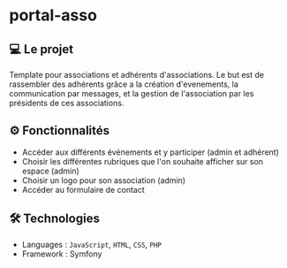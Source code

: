 # portal-asso
  
## 💻 Le projet
Template pour associations et adhérents d'associations. Le but est de rassembler des adhérents grâce a la création d'evenements, la communication par messages, et la gestion de l'association par les présidents de ces associations.

## ⚙️ Fonctionnalités
- Accéder aux différents événements et y participer (admin et adhérent)
- Choisir les différentes rubriques que l'on souhaite afficher sur son espace (admin)
- Choisir un logo pour son association (admin)
- Accéder au formulaire de contact

## 🛠 Technologies
- Languages : `JavaScript`, `HTML`, `CSS`, `PHP`
- Framework : Symfony
